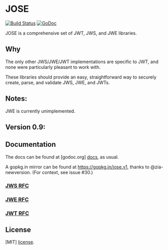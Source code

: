 JOSE
============
[![Build Status](https://travis-ci.org/IxDay/jose.svg?branch=master)](https://travis-ci.org/IxDay/jose)
[![GoDoc](https://godoc.org/github.com/IxDay/jose?status.svg)](https://godoc.org/github.com/IxDay/jose)

JOSE is a comprehensive set of JWT, JWS, and JWE libraries.

## Why

The only other JWS/JWE/JWT implementations are specific to JWT, and none
were particularly pleasant to work with.

These libraries should provide an easy, straightforward way to securely
create, parse, and validate JWS, JWE, and JWTs.

## Notes:
JWE is currently unimplemented.

## Version 0.9:

## Documentation

The docs can be found at [godoc.org] [docs], as usual.

A gopkg.in mirror can be found at https://gopkg.in/jose.v1, thanks to
@zia-newversion. (For context, see issue #30.) 

### [JWS RFC][jws]
### [JWE RFC][jwe]
### [JWT RFC][jwt]

## License

[MIT] [license].

[docs]:    https://godoc.org/github.com/IxDay/jose
[license]: https://github.com/IxDay/jose/blob/master/LICENSE.md
[jws]: https://tools.ietf.org/html/rfc7515
[jwe]: https://tools.ietf.org/html/rfc7516
[jwt]: https://tools.ietf.org/html/rfc7519
